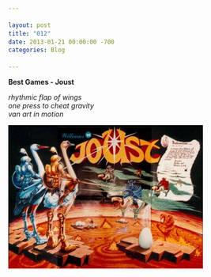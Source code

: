 ```yaml
---

layout: post  
title: "012"  
date: 2013-01-21 00:00:00 -700  
categories: Blog

---
```


**Best Games - Joust**  
  
_rhythmic flap of wings_   
_one press to cheat gravity_  
_van art in motion_

![Picture](/uploads/930874428f0.jpg?394)